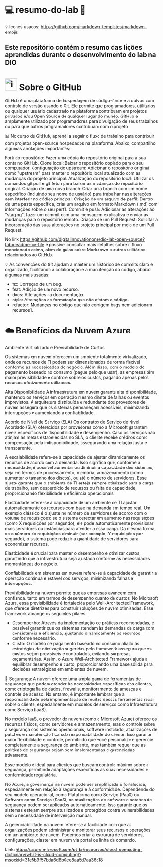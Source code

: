 # 💻 resumo-do-lab 🚀

💡 Icones usados: <https://github.com/markdown-templates/markdown-emojis>


Este repositório contém o resumo das lições aprendidas durante o desenvolvimento do lab na DIO
---
# <img src="https://img.icons8.com/?size=100&id=akG4VRhAoSii&format=png&color=000000" alt="image" width="40" height="40">  Sobre o GitHub 

GitHub é uma plataforma de hospedagem de código-fonte e arquivos com controle de versão usando o Git. Ele permite que programadores, utilitários ou qualquer usuário cadastrado na plataforma contribuam em projetos privados e/ou Open Source de qualquer lugar do mundo. GitHub é amplamente utilizado por programadores para divulgação de seus trabalhos ou para que outros programadores contribuam com o projeto


📊 No curso de GitHub, aprendi a seguir o fluxo de trabalho para contribuir com projetos open-source hospedados na plataforma. Abaixo, compartilho algumas anotações importantes:

Fork do repositório: Fazer uma cópia do repositório original para a sua conta no GitHub.
Clone local: Baixar o repositório copiado para o seu computador.
Configuração do upstream: Adicionar o repositório original como "upstream" para manter o repositório local atualizado com as mudanças do projeto principal.
Atualização do repositório local: Utilizar os comandos git pull e git fetch para baixar as mudanças do repositório original.
Criação de uma nova branch: Criar uma branch com um nome específico (incluindo seu nome de usuário) para trabalhar nas alterações sem interferir no código principal.
Criação de um arquivo de perfil: Dentro de uma pasta específica, criar um arquivo em formato Markdown (.md) com informações sobre o seu perfil.
Commit e push: Adicionar as alterações ao "staging", fazer um commit com uma mensagem explicativa e enviar as mudanças para o repositório remoto.
Criação de um Pull Request: Solicitar a incorporação das suas alterações no projeto principal por meio de um Pull Request.

No link <https://github.com/digitalinnovationone/dio-lab-open-source?tab=readme-ov-file> é possível consultar mais detalhes sobre o fluxo mencionado acima, além de guias sobre Markdown e outros utilitários relacionados ao GitHub.

💡 As convenções do Git ajudam a manter um histórico de commits claro e organizado, facilitando a colaboração e a manutenção do código, abaixo algumas mais usadas:

* fix: Correção de um bug.
* feat: Adição de um novo recurso.
* docs: Alterações na documentação.
* style: Alterações de formatação que não afetam o código.
* refactor: Mudanças no código que não corrigem bugs nem adicionam recursos1.


# ☁️ Benefícios da Nuvem Azure 


 Ambiente Virtualizado e Previsibilidade de Custos

Os sistemas em nuvem oferecem um ambiente totalmente virtualizado, onde os recursos de TI podem ser dimensionados de forma flexível conforme as necessidades do negócio. Além disso, com o modelo de pagamento baseado no consumo (pague pelo que usar), as empresas têm maior previsibilidade e controle sobre os custos, pagando apenas pelos recursos efetivamente utilizados.

Alta Disponibilidade
A infraestrutura em nuvem garante alta disponibilidade, mantendo os serviços em operação mesmo diante de falhas ou eventos imprevistos. A arquitetura distribuída e redundante dos provedores de nuvem assegura que os sistemas permaneçam acessíveis, minimizando interrupções e aumentando a confiabilidade.

Acordo de Nível de Serviço (SLA)
Os contratos de Serviço de Nível Acordado (SLA) oferecidos por provedores como a Microsoft garantem níveis específicos de disponibilidade e desempenho. Caso os serviços não atinjam as metas estabelecidas no SLA, o cliente recebe créditos como compensação pela indisponibilidade, assegurando uma relação justa e transparente.

A escalabilidade refere-se à capacidade de ajustar dinamicamente os recursos de acordo com a demanda. Isso significa que, conforme a necessidade, é possível aumentar ou diminuir a capacidade dos sistemas, seja em termos de processamento, memória, armazenamento (como aumentar o tamanho dos discos), ou até o número de servidores. Esse ajuste garante que o ambiente de TI esteja sempre otimizado para a carga de trabalho, sem desperdício de recursos ou falta de capacidade, proporcionando flexibilidade e eficiência operacionais.

Elasticidade refere-se à capacidade de um ambiente de TI ajustar automaticamente os recursos com base na demanda em tempo real. Um exemplo clássico é o ajuste no número de servidores de acordo com o volume de requisições: se o sistema detectar um aumento nas requisições (como X requisições por segundo), ele pode automaticamente provisionar mais servidores ou instâncias para atender a essa carga. Da mesma forma, se o número de requisições diminuir (por exemplo, Y requisições por segundo), o sistema pode reduzir a quantidade de servidores para economizar recursos.

Elasticidade é crucial para manter o desempenho e otimizar custos, garantindo que a infraestrutura seja ajustada conforme as necessidades momentâneas do negócio.

Confiabilidade em sistemas em nuvem refere-se à capacidade de garantir a operação contínua e estável dos serviços, minimizando falhas e interrupções.

Previsibilidade na nuvem permite que as empresas avancem com confiança, tanto em termos de desempenho quanto de custos. No Microsoft Azure, essa previsibilidade é fortalecida pelo Well-Architected Framework, que oferece diretrizes para construir soluções de nuvem otimizadas. Esse framework abrange os seguintes pilares:

* Desempenho: Através da implementação de práticas recomendadas, é possível garantir que os sistemas atendam às demandas de carga com consistência e eficiência, ajustando dinamicamente os recursos conforme necessário.
* Custo: O modelo de pagamento baseado no consumo aliado às estratégias de otimização sugeridas pelo framework assegura que os custos sejam previsíveis e controlados, evitando surpresas orçamentárias.
Assim, o Azure Well-Architected Framework ajuda a equilibrar desempenho e custo, proporcionando uma base sólida para decisões estratégicas em ambientes de nuvem.

🔏 Segurança: A nuvem oferece uma ampla gama de ferramentas de segurança que podem atender às necessidades específicas dos clientes, como criptografia de dados, firewalls, monitoramento de ameaças e controle de acesso. No entanto, é importante lembrar que a responsabilidade pela implementação de muitas dessas ferramentas recai sobre o cliente, especialmente em modelos de serviços como Infraestrutura como Serviço (IaaS).

No modelo IaaS, o provedor de nuvem (como o Microsoft Azure) oferece os recursos físicos, como servidores e armazenamento, mas o controle sobre a segurança dos sistemas operacionais, software instalado, atualizações de patches e manutenção fica sob responsabilidade do cliente. Isso garante maior flexibilidade e controle, permitindo que você personalize e gerencie completamente a segurança do ambiente, mas também requer que as políticas de segurança sejam bem implementadas e gerenciadas ativamente.

Esse modelo é ideal para clientes que buscam controle máximo sobre a segurança, permitindo adaptações específicas às suas necessidades e conformidade regulatória.

No Azure, a governança na nuvem pode ser simplificada e fortalecida, especialmente em relação à segurança e à conformidade. Dependendo do seu modelo operacional, como Plataforma como Serviço (PaaS) ou Software como Serviço (SaaS), as atualizações de software e patches de segurança podem ser aplicados automaticamente. Isso garante que os sistemas estejam sempre atualizados e protegidos contra vulnerabilidades sem a necessidade de intervenção manual.

A gerenciabilidade na nuvem refere-se à facilidade com que as organizações podem administrar e monitorar seus recursos e operações em um ambiente de nuvem. Podemos criar a estrutura de servidores, configurações, claster em nuvem via portal ou linha de comando.


Link: https://azure.microsoft.com/pt-br/resources/cloud-computing-dictionary/what-is-cloud-computing/?msockid=31e5b9f57bda6d8b0ee8aa5d7aa36c18
